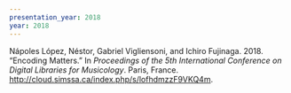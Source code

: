```yaml
---
presentation_year: 2018
year: 2018
---
```


Nápoles López, Néstor, Gabriel Vigliensoni, and Ichiro Fujinaga. 2018. “Encoding Matters.” In <i>Proceedings of the 5th International Conference on Digital Libraries for Musicology</i>. Paris, France. <a href="http://cloud.simssa.ca/index.php/s/lofhdmzzF9VKQ4m">http://cloud.simssa.ca/index.php/s/lofhdmzzF9VKQ4m</a>.